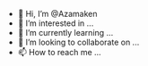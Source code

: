 - 👋 Hi, I’m @Azamaken
- 👀 I’m interested in ...
- 🌱 I’m currently learning ...
- 💞️ I’m looking to collaborate on ...
- 📫 How to reach me ...

<!---
Azamaken/Azamaken is a ✨ special ✨ repository because its `README.md` (this file) appears on your GitHub profile.
You can click the Preview link to take a look at your changes.
--->
